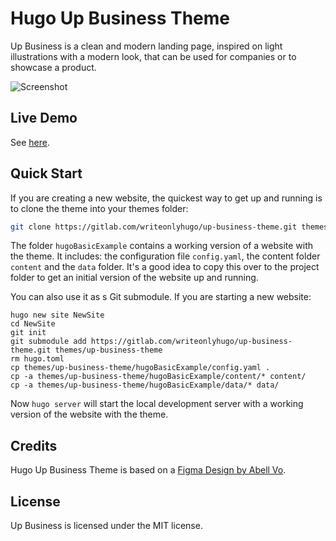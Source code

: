 # Hugo Up Business Theme

Up Business is a clean and modern landing page, inspired on light illustrations
with a modern look, that can be used for companies or to showcase a product.

![Screenshot](https://gitlab.com/writeonlyhugo/up-business-theme/-/raw/f4e11eb377d9f7f1d8305d278538f8af05d365e5/images/screenshot.png)

## Live Demo

See [here](https://writeonlyhugo.gitlab.io/up-business-theme/).

## Quick Start

If you are creating a new website, the quickest way to get up and running is to
clone the theme into your themes folder:

```bash
git clone https://gitlab.com/writeonlyhugo/up-business-theme.git themes/up-business-theme
```

The folder `hugoBasicExample` contains a working version of a website with the
theme. It includes: the configuration file `config.yaml`, the content folder
`content` and the `data` folder. It's a good idea to copy this over to the
project folder to get an initial version of the website up and running.

You can also use it as s Git submodule. If you are starting a new website:

```
hugo new site NewSite
cd NewSite
git init
git submodule add https://gitlab.com/writeonlyhugo/up-business-theme.git themes/up-business-theme
rm hugo.toml
cp themes/up-business-theme/hugoBasicExample/config.yaml .
cp -a themes/up-business-theme/hugoBasicExample/content/* content/
cp -a themes/up-business-theme/hugoBasicExample/data/* data/
```

Now `hugo server` will start the local development server with a working
version of the website with the theme.

## Credits

Hugo Up Business Theme is based on a [Figma Design by Abell
Vo](https://www.figma.com/community/file/1022163547182520272).

## License

Up Business is licensed under the MIT license.

